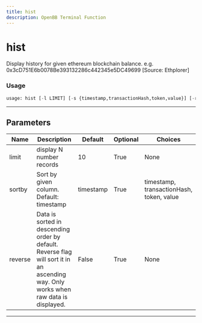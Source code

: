 ```yaml
---
title: hist
description: OpenBB Terminal Function
---
```


# hist

Display history for given ethereum blockchain balance. e.g. 0x3cD751E6b0078Be393132286c442345e5DC49699 [Source: Ethplorer]

### Usage 
```python
usage: hist [-l LIMIT] [-s {timestamp,transactionHash,token,value}] [-r]
```
---
## Parameters

| Name | Description | Default | Optional | Choices |
| ---- | ----------- | ------- | -------- | ------- |
| limit | display N number records | 10 | True | None |
| sortby | Sort by given column. Default: timestamp | timestamp | True | timestamp, transactionHash, token, value |
| reverse | Data is sorted in descending order by default. Reverse flag will sort it in an ascending way. Only works when raw data is displayed. | False | True | None |
---
